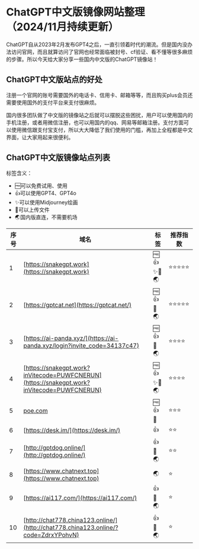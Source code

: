 # ChatGPT中文版镜像网站整理（2024/11月持续更新）
ChatGPT自从2023年2月发布GPT4之后，一直引领着时代的潮流。但是国内没办法访问官网，而且就算访问了官网也经常面临被封号、cf验证、看不懂等很多麻烦的步骤。所以今天给大家分享一些国内中文版的ChatGPT镜像站！ 

## ChatGPT中文版站点的好处
注册一个官网的账号需要国外的电话卡、信用卡、邮箱等等，而且购买plus会员还需要使用国外的支付平台来支付很麻烦。 

国内很多团队做了中文版的镜像站之后就可以摆脱这些困扰，用户可以使用国内的手机注册，或者用微信注册，也可以用国内的qq、网易等邮箱注册。支付方面可以使用微信跟支付宝支付，所以大大降低了我们使用的门槛，再加上全程都是中文界面，让大家用起来很便利。

## ChatGPT中文版镜像站点列表

标签含义：
- 🆓可以免费试用、使用
- 👍可以使用GPT4、GPT4o
- ✨可以使用Midjourney绘画
- 📂可以上传文件
- 🌏国内版直连，不需要机场


| 序号 | 域名 | 标签  | 推荐指数 | 
| --- | --- | --- | --- |
| 1 | [https://snakegpt.work](https://snakegpt.work) | 🆓👍✨📂🌏 | ⭐⭐⭐⭐⭐ |
| 2 | [https://gptcat.net](https://gptcat.net/) | 🆓👍📂🌏 | ⭐⭐⭐⭐⭐ |
| 3 | [https://ai-panda.xyz/](https://ai-panda.xyz/login?invite_code=34137c47) | 🆓👍📂🌏 | ⭐⭐⭐⭐ |
| 4 | [https://snakegpt.work?inVitecode=PUWFCNERUN](https://snakegpt.work?inVitecode=PUWFCNERUN) | 🆓👍✨📂🌏 | ⭐⭐⭐⭐ |
| 5 | [poe.com](https://poe.com) | 🆓👍📂 | ⭐⭐⭐ |
| 6 | [https://desk.im/](https://desk.im/)| 👍| ⭐⭐ |
| 7 | [http://gptdog.online/](http://gptdog.online/) | 👍📂🌏 | ⭐⭐ |
| 8 | [https://www.chatnext.top](https://www.chatnext.top) | 🌏 | ⭐ |
| 9 | [https://ai117.com/](https://ai117.com/) | 👍📂🌏 | ⭐ |
| 10 | [http://chat778.china123.online/](http://chat778.china123.online/?code=ZdrxYPohvN)| 👍📂🌏 | ⭐ |
